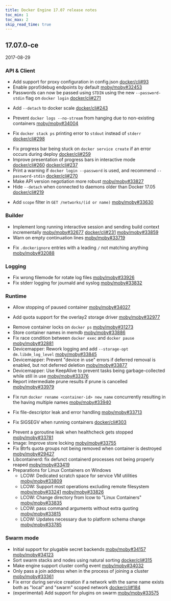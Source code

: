 ```yaml
---
title: Docker Engine 17.07 release notes
toc_min: 1
toc_max: 2
skip_read_time: true
---
```


## 17.07.0-ce
2017-08-29

### API & Client

* Add support for proxy configuration in config.json [docker/cli#93](https://github.com/docker/cli/pull/93)
* Enable pprof/debug endpoints by default [moby/moby#32453](https://github.com/moby/moby/pull/32453)
* Passwords can now be passed using `STDIN` using the new  `--password-stdin` flag on `docker login` [docker/cli#271](https://github.com/docker/cli/pull/271)
+ Add `--detach` to docker scale [docker/cli#243](https://github.com/docker/cli/pull/243)
* Prevent `docker logs --no-stream` from hanging due to non-existing containers [moby/moby#34004](https://github.com/moby/moby/pull/34004)
- Fix `docker stack ps` printing error to `stdout` instead of `stderr` [docker/cli#298](https://github.com/docker/cli/pull/298)
* Fix progress bar being stuck on `docker service create` if an error occurs during deploy [docker/cli#259](https://github.com/docker/cli/pull/259)
* Improve presentation of progress bars in interactive mode [docker/cli#260](https://github.com/docker/cli/pull/260) [docker/cli#237](https://github.com/docker/cli/pull/237)
* Print a warning if `docker login --password` is used, and recommend `--password-stdin` [docker/cli#270](https://github.com/docker/cli/pull/270)
* Make API version negotiation more robust [moby/moby#33827](https://github.com/moby/moby/pull/33827)
* Hide `--detach` when connected to daemons older than Docker 17.05 [docker/cli#219](https://github.com/docker/cli/pull/219)
+ Add `scope` filter in `GET /networks/(id or name)` [moby/moby#33630](https://github.com/moby/moby/pull/33630)

### Builder

* Implement long running interactive session and sending build context incrementally [moby/moby#32677](https://github.com/moby/moby/pull/32677) [docker/cli#231](https://github.com/docker/cli/pull/231) [moby/moby#33859](https://github.com/moby/moby/pull/33859)
* Warn on empty continuation lines [moby/moby#33719](https://github.com/moby/moby/pull/33719)
- Fix `.dockerignore` entries with a leading `/` not matching anything [moby/moby#32088](https://github.com/moby/moby/pull/32088)

### Logging

- Fix wrong filemode for rotate log files [moby/moby#33926](https://github.com/moby/moby/pull/33926)
- Fix stderr logging for journald and syslog [moby/moby#33832](https://github.com/moby/moby/pull/33832)

### Runtime

* Allow stopping of paused container [moby/moby#34027](https://github.com/moby/moby/pull/34027)
+ Add quota support for the overlay2 storage driver [moby/moby#32977](https://github.com/moby/moby/pull/32977)
* Remove container locks on `docker ps` [moby/moby#31273](https://github.com/moby/moby/pull/31273)
* Store container names in memdb [moby/moby#33886](https://github.com/moby/moby/pull/33886)
* Fix race condition between `docker exec` and `docker pause` [moby/moby#32881](https://github.com/moby/moby/pull/32881)
* Devicemapper: Rework logging and add `--storage-opt dm.libdm_log_level` [moby/moby#33845](https://github.com/moby/moby/pull/33845)
* Devicemapper: Prevent "device in use" errors if deferred removal is enabled, but not deferred deletion [moby/moby#33877](https://github.com/moby/moby/pull/33877)
* Devicemapper: Use KeepAlive to prevent tasks being garbage-collected while still in use [moby/moby#33376](https://github.com/moby/moby/pull/33376)
* Report intermediate prune results if prune is cancelled [moby/moby#33979](https://github.com/moby/moby/pull/33979)
- Fix run `docker rename <container-id> new_name` concurrently resulting in the having multiple names [moby/moby#33940](https://github.com/moby/moby/pull/33940)
* Fix file-descriptor leak and error handling [moby/moby#33713](https://github.com/moby/moby/pull/33713)
- Fix SIGSEGV when running containers [docker/cli#303](https://github.com/docker/cli/pull/303)
* Prevent a goroutine leak when healthcheck gets stopped [moby/moby#33781](https://github.com/moby/moby/pull/33781)
* Image: Improve store locking [moby/moby#33755](https://github.com/moby/moby/pull/33755)
* Fix Btrfs quota groups not being removed when container is destroyed [moby/moby#29427](https://github.com/moby/moby/pull/29427)
* Libcontainerd: fix defunct containerd processes not being properly reaped [moby/moby#33419](https://github.com/moby/moby/pull/33419)
* Preparations for Linux Containers on Windows
  * LCOW: Dedicated scratch space for service VM utilities [moby/moby#33809](https://github.com/moby/moby/pull/33809)
  * LCOW: Support most operations excluding remote filesystem [moby/moby#33241](https://github.com/moby/moby/pull/33241) [moby/moby#33826](https://github.com/moby/moby/pull/33826)
  * LCOW: Change directory from lcow to "Linux Containers" [moby/moby#33835](https://github.com/moby/moby/pull/33835)
  * LCOW: pass command arguments without extra quoting [moby/moby#33815](https://github.com/moby/moby/pull/33815)
  * LCOW: Updates necessary due to platform schema change [moby/moby#33785](https://github.com/moby/moby/pull/33785)

### Swarm mode

* Initial support for plugable secret backends [moby/moby#34157](https://github.com/moby/moby/pull/34157) [moby/moby#34123](https://github.com/moby/moby/pull/34123)
* Sort swarm stacks and nodes using natural sorting [docker/cli#315](https://github.com/docker/cli/pull/315)
* Make engine support cluster config event [moby/moby#34032](https://github.com/moby/moby/pull/34032)
* Only pass a join address when in the process of joining a cluster [moby/moby#33361](https://github.com/moby/moby/pull/33361)
* Fix error during service creation if a network with the same name exists both as "local" and "swarm" scoped network [docker/cli#184](https://github.com/docker/cli/pull/184)
* (experimental) Add support for plugins on swarm [moby/moby#33575](https://github.com/moby/moby/pull/33575)